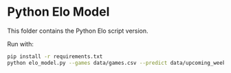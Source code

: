 # Python Elo Model

This folder contains the Python Elo script version.

Run with:

```bash
pip install -r requirements.txt
python elo_model.py --games data/games.csv --predict data/upcoming_week.csv --market data/market_lines.csv --out outputs
```
